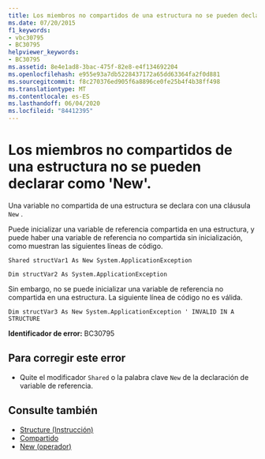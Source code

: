 ```yaml
---
title: Los miembros no compartidos de una estructura no se pueden declarar como 'New'.
ms.date: 07/20/2015
f1_keywords:
- vbc30795
- BC30795
helpviewer_keywords:
- BC30795
ms.assetid: 8e4e1ad8-3bac-475f-82e8-e4f134692204
ms.openlocfilehash: e955e93a7db5228437172a65dd63364fa2f0d881
ms.sourcegitcommit: f8c270376ed905f6a8896ce0fe25b4f4b38ff498
ms.translationtype: MT
ms.contentlocale: es-ES
ms.lasthandoff: 06/04/2020
ms.locfileid: "84412395"
---
```

# <a name="non-shared-members-in-a-structure-cannot-be-declared-new"></a>Los miembros no compartidos de una estructura no se pueden declarar como 'New'.
Una variable no compartida de una estructura se declara con una cláusula `New` .  
  
 Puede inicializar una variable de referencia compartida en una estructura, y puede haber una variable de referencia no compartida sin inicialización, como muestran las siguientes líneas de código.  
  
 `Shared structVar1 As New System.ApplicationException`  
  
 `Dim structVar2 As System.ApplicationException`  
  
 Sin embargo, no se puede inicializar una variable de referencia no compartida en una estructura. La siguiente línea de código no es válida.  
  
 `Dim structVar3 As New System.ApplicationException ' INVALID IN A STRUCTURE`  
  
 **Identificador de error:** BC30795  
  
## <a name="to-correct-this-error"></a>Para corregir este error  
  
- Quite el modificador `Shared` o la palabra clave `New` de la declaración de variable de referencia.  
  
## <a name="see-also"></a>Consulte también

- [Structure (Instrucción)](../language-reference/statements/structure-statement.md)
- [Compartido](../language-reference/modifiers/shared.md)
- [New (operador)](../language-reference/operators/new-operator.md)
